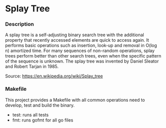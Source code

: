 # Splay Tree


### Description

A splay tree is a self-adjusting binary search tree with 
the additional property that recently accessed elements are 
quick to access again. It performs basic operations such as insertion, 
look-up and removal in O(log n) amortized time. For many sequences of 
non-random operations, splay trees perform better than other search trees, 
even when the specific pattern of the sequence is unknown. The splay tree was 
invented by Daniel Sleator and Robert Tarjan in 1985.

Source: https://en.wikipedia.org/wiki/Splay_tree

### Makefile

This project provides a Makefile with all common operations need to develop, 
test and build the binary.

* test: runs all tests
* fmt: runs gofmt for all go files
